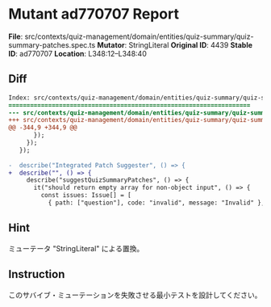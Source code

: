 # Mutant ad770707 Report

**File**: src/contexts/quiz-management/domain/entities/quiz-summary/quiz-summary-patches.spec.ts
**Mutator**: StringLiteral
**Original ID**: 4439
**Stable ID**: ad770707
**Location**: L348:12–L348:40

## Diff

```diff
Index: src/contexts/quiz-management/domain/entities/quiz-summary/quiz-summary-patches.spec.ts
===================================================================
--- src/contexts/quiz-management/domain/entities/quiz-summary/quiz-summary-patches.spec.ts	original
+++ src/contexts/quiz-management/domain/entities/quiz-summary/quiz-summary-patches.spec.ts	mutated #4439
@@ -344,9 +344,9 @@
       });
     });
   });
 
-  describe("Integrated Patch Suggester", () => {
+  describe("", () => {
     describe("suggestQuizSummaryPatches", () => {
       it("should return empty array for non-object input", () => {
         const issues: Issue[] = [
           { path: ["question"], code: "invalid", message: "Invalid" },
```

## Hint

ミューテータ "StringLiteral" による置換。

## Instruction

このサバイブ・ミューテーションを失敗させる最小テストを設計してください。
